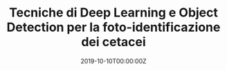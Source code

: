 ---
title: "Tecniche di Deep Learning e Object Detection per la foto-identificazione dei cetacei"
authors: ""
date: "2019-10-10T00:00:00Z"
#doi: "10.3390/electronics9050758"

# Schedule page publish date (NOT publication's date).
# publishDate: "2020-04-10T00:00:00Z"

# Publication type.
# Legend: 0 = Uncategorized; 1 = Conference paper; 2 = Journal article;
# 3 = Preprint / Working Paper; 4 = Report; 5 = Book; 6 = Book section;
# 7 = Thesis; 8 = Patent
publication_types: ["7"]

# Publication name and optional abbreviated publication name.
# publication: "*arXiv preprint*"
# publication_short: In *Electronics 2020, 9, 758*

# abstract: "We present a machine learning approach for model-independent new physics searches.
# The corresponding algorithm is powered by recent large-scale implementations of kernel
# methods, nonparametric learning algorithms that can approximate any continuous function
# given enough data. Based on the original proposal by D’Agnolo and Wulzer [1], the model
# evaluates the compatibility between experimental data and a reference model, by implementing a hypothesis testing procedure based on the likelihood ratio. Model-independence
# is enforced by avoiding any prior assumption about the presence or shape of new physics
# components in the measurements. We show that our approach has dramatic advantages
# compared to neural network implementations in terms of training times and computational
# resources, while maintaining comparable performances. In particular, we conduct our tests
# on higher dimensional datasets, a step forward with respect to previous studies."

# Summary. An optional shortened abstract.
#summary: A novel algorithm for the detection of dorsal fins is presented in the context of a fully automated pipeline for the photo-identification of Risso’s dolphins. A lightweight convolutional neural network (CNN) architecture is proposed to recognize fins among cropped images, filtering the inputs for the photo-identification algorithm.

tags:
- Deep learning
- Computer vision
- Cetaceans
featured: false

links:
# - name: Custom Link
url: 'https://github.com/gvlos/Tesi-triennale'
url_pdf: 'https://github.com/gvlos/Tesi-triennale/blob/master/BS_Thesis_github_version.pdf'
# url_code: '#'
# url_dataset: '#'
# url_poster: 'https://gvlosapio.netlify.app/publication/journal-article/poster.pdf'
# url_project: ''
url_slides: 'https://github.com/gvlos/Tesi-triennale/blob/master/Presentation.pdf'
# url_source: '#'
# url_video: 'https://weconf.eu/imeko-metrosea-2020/presentation/lightweight-and-efficient-convolutional-neural-networks-for-recognition-of-dolphin-dorsal-fins'

# Featured image
# To use, add an image named `featured.jpg/png` to your page's folder. 
image: 
  caption: ''
  focal_point: ""
  preview_only: false

# Associated Projects (optional).
#   Associate this publication with one or more of your projects.
#   Simply enter your project's folder or file name without extension.
#   E.g. `internal-project` references `content/project/internal-project/index.md`.
#   Otherwise, set `projects: []`.
projects: []

# Slides (optional).
#   Associate this publication with Markdown slides.
#   Simply enter your slide deck's filename without extension.
#   E.g. `slides: "example"` references `content/slides/example/index.md`.
#   Otherwise, set `slides: ""`.
slides: ""
---